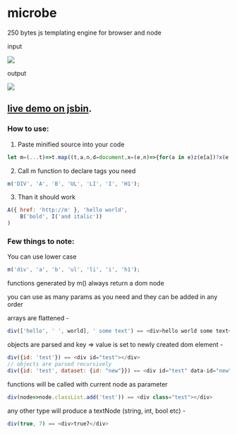 # microbe
250 bytes js templating engine for browser and node

input

![](https://i.imgur.com/HVuDykf.png)

output

![](https://i.imgur.com/Yxtij8c.png)

## [live demo on jsbin](https://jsbin.com/zawimed/edit?js,output).

### How to use:
1.	Paste minified source into your code
```javascript
let m=(...t)=>t.map((t,a,n,d=document,x=(e,n)=>{for(a in e)z(e[a])?x(e[a],n[a]):n[a]=e[a]},z=e=>e.constructor==Object)=>window[t]=(...p)=>(n=d.createElement(t),p.flat().map(e=>z(e)?x(e,n):e.call?e(n):n.appendChild(e.after?e:d.createTextNode(e))),n))
```
2.	Call m function to declare tags you need
```javascript
m('DIV', 'A', 'B', 'UL', 'LI', 'I', 'H1');
```
3.	Than it should work
```javascript
A({ href: 'http://m' }, 'hello world',
    B('bold', I('and italic'))
)
```

### Few things to note:

You can use lower case 
```javascript
m('div', 'a', 'b', 'ul', 'li', 'i', 'h1');
```

functions generated by m() always return a dom node

you can use as many params as you need and they can be added in any order

arrays are flattened - 
```javascript
div(['hello', ' ', world], ' some text') == <div>hello world some text</div>
```
objects are parsed and key => value is set to newly created dom element -
```javascript
div({id: 'test'}) == <div id="test"></div>
// objects are parsed recursively
div({id: 'test', dataset: {id: "new"}}) == <div id="test" data-id="new"></div>
```
functions will be called with current node as parameter
```javascript
div(node=>node.classList.add('test')) == <div class="test"></div>
```
any other type will produce a textNode (string, int, bool etc) - 
```javascript
div(true, 7) == <div>true7</div>
```
